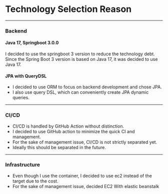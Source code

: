 # Technology Selection Reason
---

### Backend

#### Java 17, Springboot 3.0.0

I decided to use the springboot 3 version to reduce the technology debt. Since the Spring Boot 3 version is based on
Java 17, it was decided to use Java 17.

#### JPA with QueryDSL

- I decided to use ORM to focus on backend development and chose JPA.
- I also use query DSL, which can conveniently create JPA dynamic queries.

---

### CI/CD

- CI/CD is handled by GitHub Action without distinction.
- I decided to use GitHub action to minimize the quick CI and management.
- For the sake of management issue, CI/CD is not strictly separated yet.
- Ideally this should be separated in the future.

---

### Infrastructure

- Even though I use the container, I decided to use ec2 instead of the target due to the cost.
- For the sake of management issue, decided EC2 With elastic beanstalk